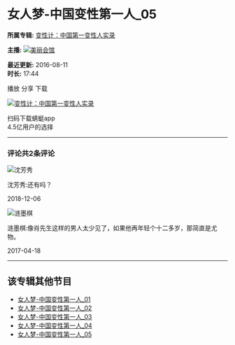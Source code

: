 # 女人梦-中国变性第一人_05

**所属专辑:** [变性计：中国第一变性人实录](/channels/174894)

**主播:** ![](//sss.qtfm.cn/neo/default_avatar.png)[美丽会馆](/podcasters/9f3cfbc3dcc1fd9bf43e6ba86c9d8a65/)

**最近更新:** 2016-08-11  
**时长:** 17:44

播放 分享 下载

[![变性计：中国第一变性人实录](//pic.qtfm.cn/2016/0811/20160811164033608.jpg!400)](/channels/174894)

扫码下载蜻蜓app  
4.5亿用户的选择

---

### 评论共2条评论

![沈芳秀](http://pic.qtfm.cn/2018/1226/20181226045040820403.jpg)

沈芳秀:还有吗？

2018-12-06

![涟墨棋](http://tp3.sinaimg.cn/3229320162/180/5680943435/0)

涟墨棋:像肖先生这样的男人太少见了，如果他再年轻个十二多岁，那简直是尤物。

2017-04-18

---

## 该专辑其他节目

- [女人梦-中国变性第一人_01](/channels/174894/programs/5054342)
- [女人梦-中国变性第一人_02](/channels/174894/programs/5054343)
- [女人梦-中国变性第一人_03](/channels/174894/programs/5054339)
- [女人梦-中国变性第一人_04](/channels/174894/programs/5054340)
- [女人梦-中国变性第一人_05](/channels/174894/programs/5054341)
